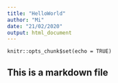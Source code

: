 ```yaml
---
title: "HelloWorld"
author: "Mi"
date: "21/02/2020"
output: html_document
---
```


```{r setup, include=FALSE}
knitr::opts_chunk$set(echo = TRUE)
```

## This is a markdown file

